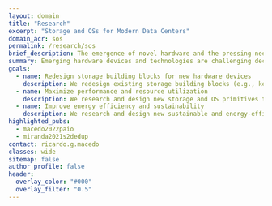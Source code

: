 ```yaml
---
layout: domain
title: "Research"
excerpt: "Storage and OSs for Modern Data Centers"
domain_acr: sos
permalink: /research/sos
brief_description: The emergence of novel hardware and the pressing need to decrease the carbon footprint of computing infrastructures are reshaping how data centers are built and managed. DSR is designing a new generation of storage and OS building blocks fitted for the performance, reliability, and energy consumption of modern infrastructures.
summary: Emerging hardware devices and technologies are challenging decades-old assumptions in the design of data-centric computer systems. Byte-addressable, persistent memory enables fast, non-volatile storage with near-DRAM performance. CXL is enabling the expansion of memory and efficient sharing of (disaggregated) resources with low latency. NVMe devices can now deliver millions of IOPS at microsecond scale. However, modern data centers (e.g., cloud, HPC supercomputers) still rely on legacy software stacks (e.g., kernel-based file systems; general-purpose storage, memory, and network systems), thus being unable to reap the performance benefits of these devices.<br><br>At the same time, to accommodate the exponential demand of I/O and GPU-intensive workloads, data centers have been growing in size every year, as well as their carbon footprint and power consumption. In fact, recent studies report that data centers are estimated to consume 8% to 13% of the world’s total electricity usage by 2030.<br><br>The main goal of DSR is to design a new generation of storage and operating system building blocks fitted for the performance, reliability, and energy consumption of modern large-scale infrastructures.
goals:
  - name: Redesign storage building blocks for new hardware devices
    description: We redesign existing storage building blocks (e.g., key-value stores, file systems, caching), which still rely on decades-old assumptions in computer systems, for emerging hardware and storage technologies. By consolidating the applications’ workloads with the inherent characteristics of novel hardware devices, we design specialized storage systems that can fully reap the performance benefits of emerging devices.
  - name: Maximize performance and resource utilization
    description: We research and design new storage and OS primitives to improve modern infrastructures' performance and resource utilization. We are exploring techniques for mitigating resource under and overprovisioning, including resource composability and disaggregation, workload consolidation, and workload-aware scheduling.
  - name: Improve energy efficiency and sustainability
    description: We research and design new sustainable and energy-efficient mechanisms for reducing the energy consumption and carbon footprint of large-scale infrastructures while maintaining the performance of deployed applications. We focus on developing energy-efficient solutions at all levels, from specific compute resources (e.g., CPU, GPU, memory) to the administration and maintenance of large-scale infrastructures (e.g., HPC supercomputers).
highlighted_pubs:
  - macedo2022paio
  - miranda2021s2dedup
contact: ricardo.g.macedo
classes: wide
sitemap: false
author_profile: false
header:
  overlay_color: "#000"
  overlay_filter: "0.5"
---
```

